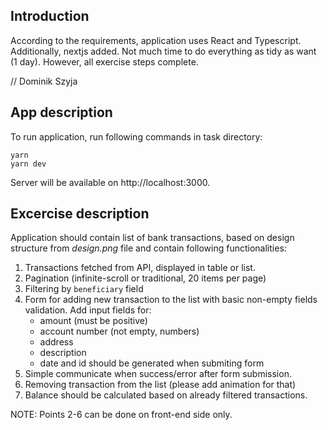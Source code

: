 
## Introduction

According to the requirements, application uses React and Typescript.
Additionally, nextjs added. Not much time to do everything as tidy as want (1 day). However, all exercise steps complete.

// Dominik Szyja
## App description

To run application, run following commands in task directory:

    yarn
	yarn dev

Server will be available on http://localhost:3000.

## Excercise description

Application should contain list of bank transactions, based on design structure from _design.png_ file and contain following functionalities:

1.  Transactions fetched from API, displayed in table or list.
2.  Pagination (infinite-scroll or traditional, 20 items per page)
3.  Filtering by `beneficiary` field
4.  Form for adding new transaction to the list with basic non-empty fields validation. Add input fields for:
    -   amount (must be positive)
    -   account number (not empty, numbers)
    -   address
    -   description
    -   date and id should be generated when submiting form
5.  Simple communicate when success/error after form submission.
6.  Removing transaction from the list (please add animation for that)
7.  Balance should be calculated based on already filtered transactions.

NOTE: Points 2-6 can be done on front-end side only.
